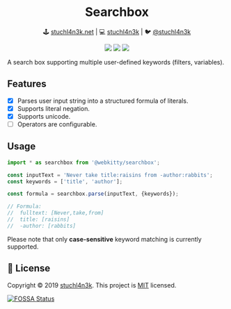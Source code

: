 <h1 align=center>Searchbox</h1>

<p align=center>
🕹 <a href="https://stuchl4n3k.net">stuchl4n3k.net</a> | 💻 <a href="https://github.com/stuchl4n3k">stuchl4n3k</a> | 🐦 <a href="https://twitter.com/stuchl4n3k">@stuchl4n3k</a>
</p>

<p align=center>
<a href="https://circleci.com/gh/webkitty/searchbox"><img src="https://img.shields.io/circleci/build/github/webkitty/searchbox?style=flat-square"></a>
<a href="https://codecov.io/gh/webkitty/searchbox"><img src="https://img.shields.io/codecov/c/github/webkitty/searchbox?style=flat-square"></a>
<a href="https://github.com/webkitty/searchbox/blob/master/LICENSE"><img src="https://img.shields.io/github/license/webkitty/searchbox?style=flat-square"></a>
</p>

A search box supporting multiple user-defined keywords (filters, variables).

## Features

- [x] Parses user input string into a structured formula of literals.
- [x] Supports literal negation.
- [x] Supports unicode.
- [ ] Operators are configurable.

## Usage

```typescript
import * as searchbox from '@webkitty/searchbox';

const inputText = 'Never take title:raisins from -author:rabbits';
const keywords = ['title', 'author'];

const formula = searchbox.parse(inputText, {keywords});

// Formula:
//  fulltext: [Never,take,from]
//  title: [raisins]
//  -author: [rabbits]
```

Please note that only **case-sensitive** keyword matching is currently supported.

## 📝 License

Copyright © 2019 [stuchl4n3k](https://github.com/stuchl4n3k).
This project is [MIT](LICENSE) licensed.

[![FOSSA Status](https://app.fossa.io/api/projects/git%2Bgithub.com%2Fwebkitty%2Fsearchbox.svg?type=large)](https://app.fossa.io/projects/git%2Bgithub.com%2Fwebkitty%2Fsearchbox?ref=badge_large)
